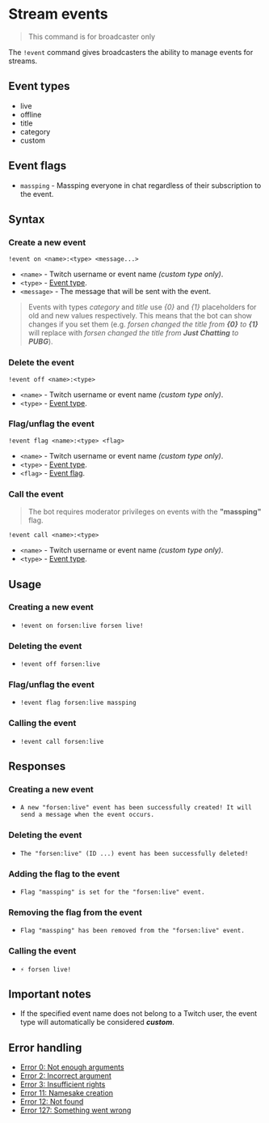 # Stream events

> This command is for broadcaster only

The `!event` command gives broadcasters the ability to manage events for streams.

## Event types
+ live
+ offline
+ title
+ category
+ custom

## Event flags
+ `massping` - Massping everyone in chat regardless of their subscription to the event.

## Syntax

### Create a new event
`!event on <name>:<type> <message...>`
+ `<name>` - Twitch username or event name *(custom type only)*.
+ `<type>` - [Event type](#event-types).
+ `<message>` - The message that will be sent with the event.

> Events with types *category* and *title* use *{0}* and *{1}* placeholders for old and new values respectively. This means that the bot can show changes if you set them (e.g. *forsen changed the title from **{0}** to **{1}*** will replace with *forsen changed the title from **Just Chatting** to **PUBG***).

### Delete the event
`!event off <name>:<type>`
+ `<name>` - Twitch username or event name *(custom type only)*.
+ `<type>` - [Event type](#event-types).

### Flag/unflag the event
`!event flag <name>:<type> <flag>`
+ `<name>` - Twitch username or event name *(custom type only)*.
+ `<type>` - [Event type](#event-types).
+ `<flag>` - [Event flag](#event-flags).

### Call the event

> The bot requires moderator privileges on events with the **"massping"** flag.

`!event call <name>:<type>`
+ `<name>` - Twitch username or event name *(custom type only)*.
+ `<type>` - [Event type](#event-types).

## Usage

### Creating a new event
+ `!event on forsen:live forsen live!`

### Deleting the event
+ `!event off forsen:live`

### Flag/unflag the event
+ `!event flag forsen:live massping`

### Calling the event
+ `!event call forsen:live`

## Responses

### Creating a new event
+ `A new "forsen:live" event has been successfully created! It will send a message when the event occurs.`

### Deleting the event
+ `The "forsen:live" (ID ...) event has been successfully deleted!`

### Adding the flag to the event
+ `Flag "massping" is set for the "forsen:live" event.`

### Removing the flag from the event
+ `Flag "massping" has been removed from the "forsen:live" event.`

### Calling the event
+ `⚡ forsen live!` 

## Important notes

+ If the specified event name does not belong to a Twitch user,
the event type will automatically be considered ***custom***.

## Error handling

+ [Error 0: Not enough arguments](/help/errors#0)
+ [Error 2: Incorrect argument](/help/errors#2)
+ [Error 3: Insufficient rights](/help/errors#3)
+ [Error 11: Namesake creation](/help/errors#11)
+ [Error 12: Not found](/help/errors#12)
+ [Error 127: Something went wrong](/help/errors#127)
